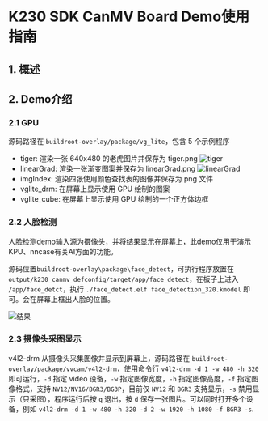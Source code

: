 # K230 SDK CanMV Board Demo使用指南

## 1. 概述

## 2. Demo介绍

### 2.1 GPU

源码路径在 `buildroot-overlay/package/vg_lite`，包含 5 个示例程序

- tiger: 渲染一张 640x480 的老虎图片并保存为 tiger.png ![tiger](https://developer.canaan-creative.com/api/post/attachment?id=422)
- linearGrad: 渲染一张渐变图案并保存为 linearGrad.png ![linearGrad](https://developer.canaan-creative.com/api/post/attachment?id=423)
- imgIndex: 渲染四张使用颜色查找表的图像并保存为 png 文件
- vglite_drm: 在屏幕上显示使用 GPU 绘制的图案
- vglite_cube: 在屏幕上显示使用 GPU 绘制的一个正方体边框

### 2.2 人脸检测

人脸检测demo输入源为摄像头，并将结果显示在屏幕上，此demo仅用于演示KPU、nncase有关AI方面的功能。

源码位置`buildroot-overlay\package\face_detect`，可执行程序放置在`output/k230_canmv_defconfig/target/app/face_detect`，在板子上进入 `/app/face_detct`，执行 `./face_detect.elf face_detection_320.kmodel` 即可。会在屏幕上框出人脸的位置。

![结果](https://developer.canaan-creative.com/api/post/attachment?id=428)

### 2.3 摄像头采图显示

v4l2-drm 从摄像头采集图像并显示到屏幕上，源码路径在 `buildroot-overlay/package/vvcam/v4l2-drm`，使用命令行 `v4l2-drm -d 1 -w 480 -h 320` 即可运行，`-d` 指定 video 设备，`-w` 指定图像宽度，`-h` 指定图像高度，`-f` 指定图像格式，支持 `NV12/NV16/BGR3/BG3P`，目前仅 `NV12` 和 `BGR3` 支持显示，`-s` 禁用显示（只采图），程序运行后按 `q` 退出，按 `d` 保存一张图片。可以同时打开多个设备，例如 `v4l2-drm -d 1 -w 480 -h 320 -d 2 -w 1920 -h 1080 -f BGR3 -s`.
